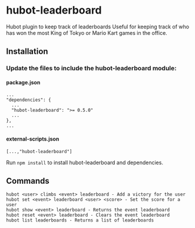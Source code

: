 hubot-leaderboard
=================

Hubot plugin to keep track of leaderboards
Useful for keeping track of who has won the most King of Tokyo or Mario Kart games in the office.

## Installation

### Update the files to include the hubot-leaderboard module:

#### package.json
    ...
    "dependencies": {
      ...
      "hubot-leaderboard": ">= 0.5.0"
      ...
    },
    ...

#### external-scripts.json
    [...,"hubot-leaderboard"]

Run `npm install` to install hubot-leaderboard and dependencies.

Commands
-----
```
hubot <user> climbs <event> leaderboard - Add a victory for the user
hubot set <event> leaderboard <user> <score> - Set the score for a user
hubot show <event> leaderboard - Returns the event leaderboard
hubot reset <event> leaderboard - Clears the event leaderboard
hubot list leaderboards - Returns a list of leaderboards
```
